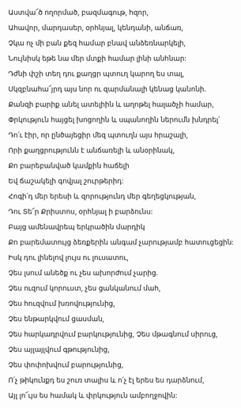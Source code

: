 Աստվա՜ծ ողորմած, բազմագութ, հզոր,

Ահավոր, մարդասեր, օրհնյալ, կենդանի, անճառ,

Չկա ոչ մի բան քեզ համար բնավ անձեռնարկելի,

Նույնիսկ եթե նա մեր մտքի համար լինի անհնար:

Դժնի փշի տեղ դու քաղցր պտուղ կարող ես տալ,

Սկզբնահա՜յրդ այս նոր ու զարմանալի կենաց կանոնի.

Քանզի բարիք անել ատելիին և աղոթել հալածչի համար,

Փրկություն հայցել խոցողին և սպանողին ներումն խնդրել՝

Դո՛ւ էիր, որ ընծայեցիր մեզ պտուղն այս հրաշալի,

Որի քաղցրությունն է անճառելի և անօրինակ,

Քո բարեբանված կամքին հաճելի

Եվ ճաշակելի գովյալ շուրթերիդ:

Հոգի՛դ մեր երեսի և զորությունդ մեր գեղեցկության,

Դու Տե՜ր Քրիստոս, օրհնյալ ի բարձունս:

Բայց ամենավրեպ երկրածին մարդիկ

Քո բարեմատույց ձեռքերին անգամ չարությամբ հատուցեցին:

Իսկ դու լինելով լույս ու լուսատու,

Չես լսում անեծք ու չես ախորժում չարից.

Չես ուզում կորուստ, չես ցանկանում մահ,

Չես հուզվում խռովությունից,

Չես ենթարկվում ցասման,

Չես հարկադրվում բարկությունից, Չես մթագնում սիրուց,

Չես այլայլվում գթությունից,

Չես փոփոխվում բարությունից,

Ո՛չ թիկունքդ ես շուռ տալիս և ո՛չ էլ երես ես դարձնում,

Այլ լո՜ւյս ես համակ և փրկություն ամբողջովին: